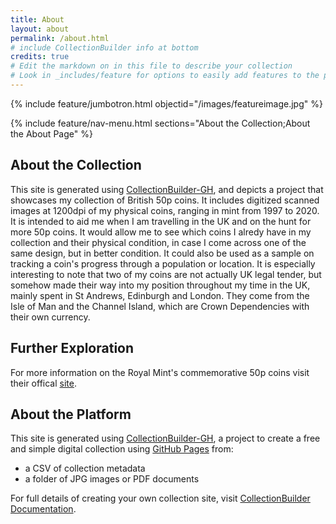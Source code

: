 ```yaml
---
title: About
layout: about
permalink: /about.html
# include CollectionBuilder info at bottom
credits: true
# Edit the markdown on in this file to describe your collection
# Look in _includes/feature for options to easily add features to the page
---
```


{% include feature/jumbotron.html objectid="/images/featureimage.jpg" %}

{% include feature/nav-menu.html sections="About the Collection;About the About Page" %}

## About the Collection

This site is generated using [CollectionBuilder-GH](https://collectionbuilding.github.io/gh/), and depicts a project that showcases my collection of British 50p coins. It includes digitized scanned images at 1200dpi of my physical coins, ranging in mint from 1997 to 2020. It is intended to aid me when I am travelling in the UK and on the hunt for more 50p coins. It would allow me to see which coins I alredy have in my collection and their physical condition, in case I come across one of the same design, but in better condition. It could also be used as a sample on tracking a coin's progress through a population or location. It is especially interesting to note that two of my coins are not actually UK legal tender, but somehow made their way into my position throughout my time in the UK, mainly spent in St Andrews, Edinburgh and London. They come from the Isle of Man and the Channel Island, which are Crown Dependencies with their own currency. 

## Further Exploration

For more information on the Royal Mint's commemorative 50p coins visit their offical [site](https://www.royalmint.com/discover/uk-coins/coin-design-and-specifications/fifty-pence-coin/).

## About the Platform

This site is generated using [CollectionBuilder-GH](https://collectionbuilding.github.io/gh/), a project to create a free and simple digital collection using [GitHub Pages](https://pages.github.com/) from: 

- a CSV of collection metadata
- a folder of JPG images or PDF documents

For full details of creating your own collection site, visit [CollectionBuilder Documentation](https://collectionbuilder.github.io/cb-docs/).

<!-- IMPORTANT!!! DELETE this comment and the include below when you are finished editing this page for your collection. The include below introduces about page features. They will show up on your collection's about page until you delete it.  -->

